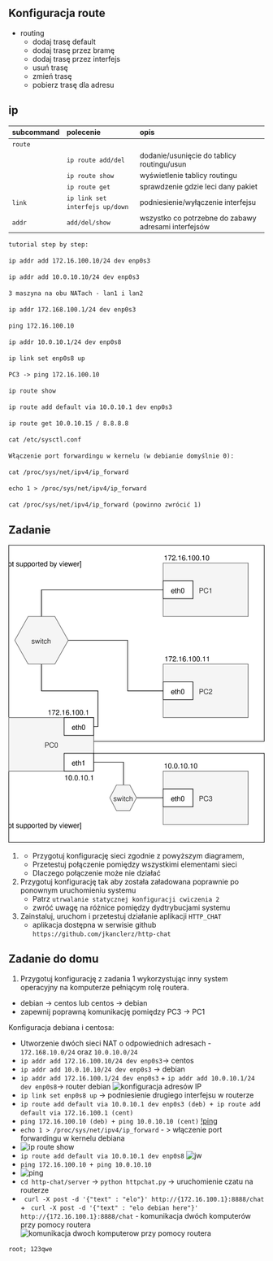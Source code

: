 Konfiguracja route
------------------

* routing
    * dodaj trasę default
    * dodaj trasę przez bramę
    * dodaj trasę przez interfejs
    * usuń trasę
    * zmień trasę
    * pobierz trasę dla adresu
     
ip 
-------------------------
| subcommand    |  polecenie   | opis  |
| ------------- |:-------------| :---------------| 
|   ``route``    |                               | |
|               |   ``ip route add/del``             | dodanie/usunięcie do tablicy routingu/usun |
|               |   ``ip route show``             | wyświetlenie tablicy routingu |
|               |   ``ip route get``             | sprawdzenie gdzie leci dany pakiet|
|   ``link``   |   ``ip link set interfejs up/down`` | podniesienie/wyłączenie interfejsu|
|   ``addr``   |   ``add/del/show`` |wszystko co potrzebne do zabawy adresami interfejsów|

   ```
   tutorial step by step:
  
   ip addr add 172.16.100.10/24 dev enp0s3
   
   ip addr add 10.0.10.10/24 dev enp0s3
   
   3 maszyna na obu NATach - lan1 i lan2
   
   ip addr 172.168.100.1/24 dev enp0s3
   
   ping 172.16.100.10
   
   ip addr 10.0.10.1/24 dev enp0s8
   
   ip link set enp0s8 up
   
   PC3 -> ping 172.16.100.10
   
   ip route show
   
   ip route add default via 10.0.10.1 dev enp0s3
   
   ip route get 10.0.10.15 / 8.8.8.8
   
   cat /etc/sysctl.conf
   
   Włączenie port forwardingu w kernelu (w debianie domyślnie 0):

   cat /proc/sys/net/ipv4/ip_forward

   echo 1 > /proc/sys/net/ipv4/ip_forward

   cat /proc/sys/net/ipv4/ip_forward (powinno zwrócić 1)
   ```

Zadanie
------------

![zadanie 4](cwiczenia4.svg)

1.
   * Przygotuj konfigurację sieci zgodnie z powyższym diagramem,
   * Przetestuj połączenie pomiędzy wszystkimi elementami sieci
   * Dlaczego połączenie może nie działać
2. Przygotuj konfigurację tak aby została załadowana poprawnie po ponownym uruchomieniu systemu
   * Patrz ``utrwalanie statycznej konfiguracji cwiczenia 2``
   * zwróć uwagę na różnice pomiędzy dydtrybucjami systemu
3. Zainstaluj, uruchom i przetestuj działanie aplikacji ``HTTP_CHAT``
   * aplikacja dostępna w serwisie github ``https://github.com/jkanclerz/http-chat``

Zadanie do domu
---------------

1. Przygotuj konfigurację z zadania 1 wykorzystując inny system operacyjny na komputerze pełniącym rolę routera.
  * debian -> centos lub centos -> debian
  * zapewnij poprawną komunikację pomiędzy PC3 -> PC1
  
   Konfiguracja debiana i centosa:
   * Utworzenie dwóch sieci NAT o odpowiednich adresach - ``172.168.10.0/24`` oraz ``10.0.10.0/24``
   * ``ip addr add 172.16.100.10/24 dev enp0s3``-> centos
   * ``ip addr add 10.0.10.10/24 dev enp0s3`` -> debian
   * ``ip addr add 172.16.100.1/24 dev enp0s3`` + ``ip addr add 10.0.10.1/24 dev enp0s8``-> router debian
   ![konfiguracja adresów IP](https://i.imgur.com/YiN5JJJ.png)
   * ``ip link set enp0s8 up`` -> podniesienie drugiego interfejsu w routerze
   * ``ip route add default via 10.0.10.1 dev enp0s3 (deb) + ip route add default via 172.16.100.1 (cent)``
   * ``ping 172.16.100.10 (deb) + ping 10.0.10.10 (cent)``
   [!ping](https://i.imgur.com/lzG5xJj.png)
   * ``echo 1 > /proc/sys/net/ipv4/ip_forward`` - > włączenie port forwardingu w kernelu debiana
   * ![ip route show](https://i.imgur.com/wEYsprN.png)
   * ``ip route add default via 10.0.10.1 dev enp0s8``
   ![jw](https://i.imgur.com/b0ZXZMw.png)
   * ``ping 172.16.100.10 + ping 10.0.10.10``
   * ![ping](https://i.imgur.com/R4d1FYf.png)
   * ``cd http-chat/server`` -> ``python httpchat.py`` -> uruchomienie czatu na routerze
   * `` curl -X post -d '{"text" : "elo"}' http://{172.16.100.1}:8888/chat`` + `` curl -X post -d '{"text" : "elo debian here"}' http://{172.16.100.1}:8888/chat`` - komunikacja dwóch komputerów przy pomocy routera
   ![komunikacja dwoch komputerow przy pomocy routera](https://i.imgur.com/UkpMmeE.png)
   
   ```
  root; 123qwe
   ```
